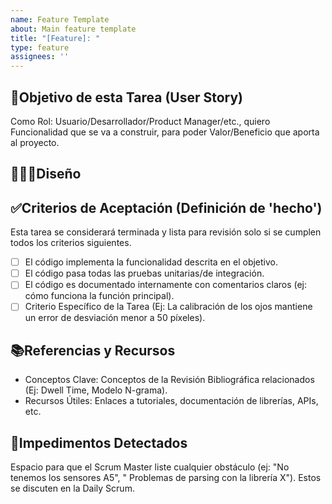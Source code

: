 ```yaml
---
name: Feature Template
about: Main feature template
title: "[Feature]: "
type: feature
assignees: ''
---
```


## 🎯Objetivo de esta Tarea (User Story)

Como Rol: Usuario/Desarrollador/Product Manager/etc.,
quiero Funcionalidad que se va a construir, para poder Valor/Beneficio que aporta al proyecto.

## 👩🏽‍🎨Diseño

## ✅Criterios de Aceptación (Definición de 'hecho')

Esta tarea se considerará terminada y lista para revisión solo si se cumplen todos los criterios
siguientes.

- [ ] El código implementa la funcionalidad descrita en el objetivo.
- [ ] El código pasa todas las pruebas unitarias/de integración.
- [ ] El código es documentado internamente con comentarios claros (ej: cómo funciona la función
  principal).
- [ ] Criterio Específico de la Tarea (Ej: La calibración de los ojos mantiene un error de
  desviación menor a 50 píxeles).

## 📚Referencias y Recursos

- Conceptos Clave: Conceptos de la Revisión Bibliográfica relacionados (Ej: Dwell Time, Modelo
  N-grama).
- Recursos Útiles: Enlaces a tutoriales, documentación de librerías, APIs, etc.

## 🛑Impedimentos Detectados

Espacio para que el Scrum Master liste cualquier obstáculo (ej: "No tenemos los sensores A5", "
Problemas de parsing con la librería X"). Estos se discuten en la Daily Scrum.